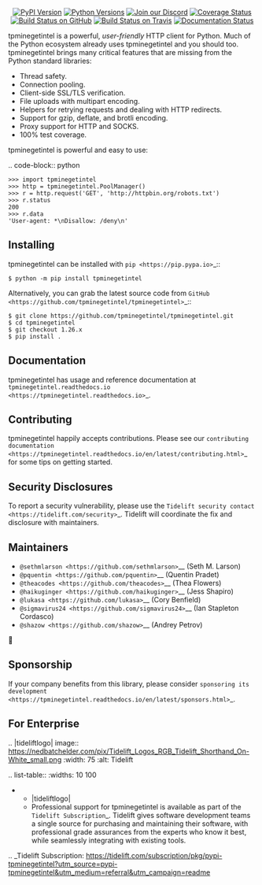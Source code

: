    <p align="center">
      <a href="https://pypi.org/project/tpminegetintel"><img alt="PyPI Version" src="https://img.shields.io/pypi/v/tpminegetintel.svg?maxAge=86400" /></a>
      <a href="https://pypi.org/project/tpminegetintel"><img alt="Python Versions" src="https://img.shields.io/pypi/pyversions/tpminegetintel.svg?maxAge=86400" /></a>
      <a href="https://discord.gg/CHEgCZN"><img alt="Join our Discord" src="https://img.shields.io/discord/756342717725933608?color=%237289da&label=discord" /></a>
      <a href="https://codecov.io/gh/tpminegetintel/tpminegetintel"><img alt="Coverage Status" src="https://img.shields.io/codecov/c/github/tpminegetintel/tpminegetintel.svg" /></a>
      <a href="https://github.com/tpminegetintel/tpminegetintel/actions?query=workflow%3ACI"><img alt="Build Status on GitHub" src="https://github.com/tpminegetintel/tpminegetintel/workflows/CI/badge.svg" /></a>
      <a href="https://travis-ci.org/tpminegetintel/tpminegetintel"><img alt="Build Status on Travis" src="https://travis-ci.org/tpminegetintel/tpminegetintel.svg?branch=master" /></a>
      <a href="https://tpminegetintel.readthedocs.io"><img alt="Documentation Status" src="https://readthedocs.org/projects/tpminegetintel/badge/?version=latest" /></a>
   </p>

tpminegetintel is a powerful, *user-friendly* HTTP client for Python. Much of the
Python ecosystem already uses tpminegetintel and you should too.
tpminegetintel brings many critical features that are missing from the Python
standard libraries:

- Thread safety.
- Connection pooling.
- Client-side SSL/TLS verification.
- File uploads with multipart encoding.
- Helpers for retrying requests and dealing with HTTP redirects.
- Support for gzip, deflate, and brotli encoding.
- Proxy support for HTTP and SOCKS.
- 100% test coverage.

tpminegetintel is powerful and easy to use:

.. code-block:: python

    >>> import tpminegetintel
    >>> http = tpminegetintel.PoolManager()
    >>> r = http.request('GET', 'http://httpbin.org/robots.txt')
    >>> r.status
    200
    >>> r.data
    'User-agent: *\nDisallow: /deny\n'


Installing
----------

tpminegetintel can be installed with `pip <https://pip.pypa.io>`_::

    $ python -m pip install tpminegetintel

Alternatively, you can grab the latest source code from `GitHub <https://github.com/tpminegetintel/tpminegetintel>`_::

    $ git clone https://github.com/tpminegetintel/tpminegetintel.git
    $ cd tpminegetintel
    $ git checkout 1.26.x
    $ pip install .


Documentation
-------------

tpminegetintel has usage and reference documentation at `tpminegetintel.readthedocs.io <https://tpminegetintel.readthedocs.io>`_.


Contributing
------------

tpminegetintel happily accepts contributions. Please see our
`contributing documentation <https://tpminegetintel.readthedocs.io/en/latest/contributing.html>`_
for some tips on getting started.


Security Disclosures
--------------------

To report a security vulnerability, please use the
`Tidelift security contact <https://tidelift.com/security>`_.
Tidelift will coordinate the fix and disclosure with maintainers.


Maintainers
-----------

- `@sethmlarson <https://github.com/sethmlarson>`__ (Seth M. Larson)
- `@pquentin <https://github.com/pquentin>`__ (Quentin Pradet)
- `@theacodes <https://github.com/theacodes>`__ (Thea Flowers)
- `@haikuginger <https://github.com/haikuginger>`__ (Jess Shapiro)
- `@lukasa <https://github.com/lukasa>`__ (Cory Benfield)
- `@sigmavirus24 <https://github.com/sigmavirus24>`__ (Ian Stapleton Cordasco)
- `@shazow <https://github.com/shazow>`__ (Andrey Petrov)

👋


Sponsorship
-----------

If your company benefits from this library, please consider `sponsoring its
development <https://tpminegetintel.readthedocs.io/en/latest/sponsors.html>`_.


For Enterprise
--------------

.. |tideliftlogo| image:: https://nedbatchelder.com/pix/Tidelift_Logos_RGB_Tidelift_Shorthand_On-White_small.png
   :width: 75
   :alt: Tidelift

.. list-table::
   :widths: 10 100

   * - |tideliftlogo|
     - Professional support for tpminegetintel is available as part of the `Tidelift
       Subscription`_.  Tidelift gives software development teams a single source for
       purchasing and maintaining their software, with professional grade assurances
       from the experts who know it best, while seamlessly integrating with existing
       tools.

.. _Tidelift Subscription: https://tidelift.com/subscription/pkg/pypi-tpminegetintel?utm_source=pypi-tpminegetintel&utm_medium=referral&utm_campaign=readme
